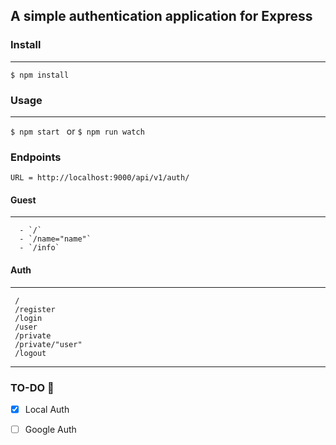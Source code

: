 ## A simple authentication application for Express

### Install 
- - -
 `$ npm install `
### Usage 
- - -
`$ npm start ` or `$ npm run watch `

### Endpoints

`URL = http://localhost:9000/api/v1/auth/`

#### Guest
- - -
```
  - `/`
  - `/name="name"`
  - `/info`
```

#### Auth
- - -
  ``` 
   /
   /register
   /login
   /user
   /private
   /private/"user"
   /logout
   ```
- - -
### TO-DO 📝
- [x] Local Auth
- [ ] Google Auth

